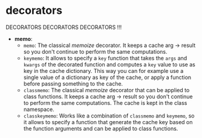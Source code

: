 # decorators
DECORATORS DECORATORS DECORATORS !!!

* **memo**:
  - `memo`: The classical *memoize* decorator. It keeps a cache arg -> result so you don't continue to perform the same computations.
  - `keymemo`: It allows to specify a `key` function that takes the `args` and `kwargs` of the decorated function and computes a `key` value to use as key in the cache dictionary. This way you can for example use a single value of a dictionary as key of the cache, or apply a function before passing something to the cache.
  - `classmemo`: The classical *memoize* decorator that can be applied to class functions. It keeps a cache arg -> result so you don't continue to perform the same computations. The cache is kept in the class namespace.
  - `classkeymemo`: Works like a combination of `classmemo` and `keymemo`, so it allows to specify a function that generate the cache key based on the function arguments and can be applied to class functions.
